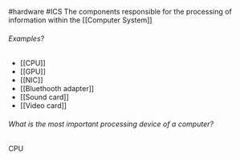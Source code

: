 #hardware #ICS 
The components responsible for the processing of information within the [[Computer System]]

###### Examples?
- [[CPU]]
- [[GPU]]
- [[NIC]]
- [[Bluethooth adapter]]
- [[Sound card]]
- [[Video card]]

###### What is the most important processing device of a computer?
CPU

